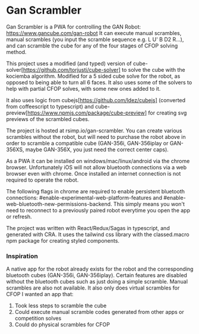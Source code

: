 # Gan Scrambler
Gan Scrambler is a PWA for controlling the GAN Robot: https://www.gancube.com/gan-robot
It can execute manual scrambles, manual scrambles (you input the scramble sequence e.g. L U' B D2 R...), and can scramble the cube for any of the four stages of CFOP solving method.

This project uses a modified (and typed) version of cube-solver[https://github.com/torjusti/cube-solver] to solve the cube with the kociemba algorithm. Modified for a 5 sided cube solve for the robot, as opposed to being able to turn all 6 faces. It also uses some of the solvers to help with partial CFOP solves, with some new ones added to it.

It also uses logic from cubejs[https://github.com/ldez/cubejs] (converted from coffeescript to typescript) and cube-preview[https://www.npmjs.com/package/cube-preview] for creating svg previews of the scrambled cubes.

The project is hosted at rsimp.io/gan-scrambler. You can create various scrambles without the robot, but will need to purchase the robot above in order to scramble a compatible cube (GAN-356i, GAN-356iplay or GAN-356XS, maybe GAN-356X, you just need the correct center caps).

As a PWA it can be installed on windows/mac/linux/android via the chrome browser. Unfortunately iOS will not allow bluetooth connections via a web browser even with chrome. Once installed an internet connection is not required to operate the robot.

The following flags in chrome are required to enable persistent bluetooth connections: #enable-experimental-web-platform-features and #enable-web-bluetooth-new-permissions-backend. This simply means you won't need to reconnect to a previously paired robot everytime you open the app or refresh.

The project was written with React/Redux/Sagas in typescript, and generated with CRA. It uses the tailwind css library with the classed.macro npm package for creating styled components.

### Inspiration
A native app for the robot already exists for the robot and the corresponding bluetooth cubes (GAN-356i, GAN-356iplay). Certain features are disabled without the bluetooth cubes such as just doing a simple scramble. Manual scrambles are also not available. It also only does virtual scrambles for CFOP
I wanted an app that:
1. Took less steps to scramble the cube
2. Could execute manual scramble codes generated from other apps or competition solves
3. Could do physical scrambles for CFOP
